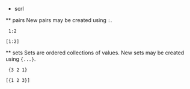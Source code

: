 * scrl

** pairs
New pairs may be created using `:`.

```
 1:2
  
[1:2]
```

** sets
Sets are ordered collections of values.
New sets may be created using `{...}`.

```
 {3 2 1}
  
[{1 2 3}]
```